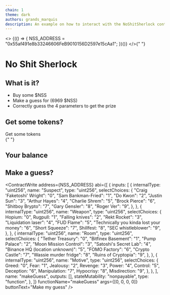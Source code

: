 ```yaml
---
chain: 1
theme: dark
authors: grands_marquis
description: An example on how to interact with the NoShitSherlock contract 0x55af491e8b33246606FeB9010156D2597e15cAa1
---
```


<>
  {(() => {
    NSS_ADDRESS = "0x55af491e8b33246606FeB9010156D2597e15cAa1";
  })()}
</>{" "}

<div class="p-10">

# No Shit Sherlock

## What is it?

- Buy some $NSS
- Make a guess for (6969 $NSS)
- Correctly guess the 4 parameters to get the prize

## Get some tokens?

<div
  tabindex="0"
  class="collapse collapse-plus border border-base-300 bg-base-200"
>
  <div class="collapse-title text-xl font-medium">Get some tokens</div>
  <div class="collapse-content">
    <Uniswap defaultInputAmount={1} defaultOutputTokenAddress={NSS_ADDRESS} />{" "}
  </div>
</div>

## Your balance

<TokenBalance address={userAddress} token={NSS_ADDRESS} />

## Make a guess?

<ContractWrite
  address={NSS_ADDRESS}
  abi={[
    {
      inputs: [
        {
          internalType: "uint256",
          name: "Suspect",
          type: "uint256",
          selectChoices: {
            "Craig 'Faketoshi' Wright": "0",
            "Sam Bankman-Fried": "1",
            "Do Kwon": "2",
            "Justin Sun": "3",
            "Arthur Hayes": "4",
            "Charlie Shrem": "5",
            "Brock Pierce": "6",
            "Shitboy Brypto": "7",
            "Gary Gensler": "8",
            "Roger Ver": "9",
          },
        },
        {
          internalType: "uint256",
          name: "Weapon",
          type: "uint256",
          selectChoices: {
            Hopium: "0",
            Rugpull: "1",
            "Falling knives": "2",
            "Rekt Rocket": "3",
            "Liquidation laser": "4",
            "FUD Flame": "5",
            "Technically you kinda lost your money": "6",
            "Short Squeeze": "7",
            Shillfest: "8",
            "SEC whistleblower": "9",
          },
        },
        {
          internalType: "uint256",
          name: "Room",
          type: "uint256",
          selectChoices: {
            "Tether Treasury": "0",
            "Bitfinex Basement": "1",
            "Pump Palace": "2",
            "Moon Mission Control": "3",
            "Satoshi's Secret Lab": "4",
            "Binance HQ (location unknown)": "5",
            "FOMO Factory": "6",
            "Crypto Castle": "7",
            "Wassie murder fridge": "8",
            "Ruins of Cryptopia": "9",
          },
        },
        {
          internalType: "uint256",
          name: "Motive",
          type: "uint256",
          selectChoices: {
            Greed: "0",
            Fear: "1",
            Jealousy: "2",
            Revenge: "3",
            Power: "4",
            Control: "5",
            Deception: "6",
            Manipulation: "7",
            Hypocrisy: "8",
            Misdirection: "9",
          },
        },
      ],
      name: "makeGuess",
      outputs: [],
      stateMutability: "nonpayable",
      type: "function",
    },
  ]}
  functionName="makeGuess"
  args={[0, 0, 0, 0]}
  buttonText="Make my guess"
/>

</div>
